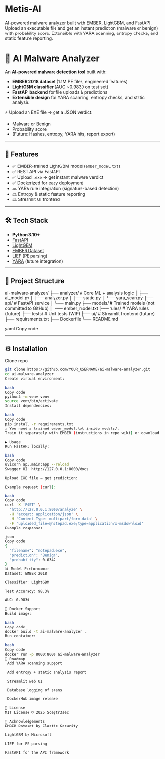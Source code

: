 # Metis-AI
AI-powered malware analyzer built with EMBER, LightGBM, and FastAPI. Upload an executable file and get an instant prediction (malware or benign) with probability score. Extensible with YARA scanning, entropy checks, and static feature reporting.

# 🦠 AI Malware Analyzer  

An **AI-powered malware detection tool** built with:  
- **EMBER 2018 dataset** (1.1M PE files, engineered features)  
- **LightGBM classifier** (AUC ~0.9830 on test set)  
- **FastAPI backend** for file uploads & predictions  
- **Extensible design** for YARA scanning, entropy checks, and static analysis  

⚡ Upload an EXE file → get a JSON verdict:  
- Malware or Benign  
- Probability score  
- (Future: Hashes, entropy, YARA hits, report export)  

---

## 🚀 Features
- ✅ EMBER-trained LightGBM model (`ember_model.txt`)  
- ✅ REST API via FastAPI  
- ✅ Upload `.exe` → get instant malware verdict  
- ✅ Dockerized for easy deployment  
- 🔜 YARA rule integration (signature-based detection)  
- 🔜 Entropy & static feature reporting  
- 🔜 Streamlit UI frontend  

---

## 🛠️ Tech Stack
- **Python 3.10+**  
- [FastAPI](https://fastapi.tiangolo.com/)  
- [LightGBM](https://github.com/microsoft/LightGBM)  
- [EMBER Dataset](https://github.com/elastic/ember)  
- [LIEF](https://lief.quarkslab.com/) (PE parsing)  
- [YARA](https://virustotal.github.io/yara/) (future integration)  

---

## 📂 Project Structure
ai-malware-analyzer/
├── analyzer/ # Core ML + analysis logic
│ ├── ai_model.py
│ ├── analyzer.py
│ ├── static.py
│ └── yara_scan.py
├── api/ # FastAPI service
│ └── main.py
├── models/ # Trained models (not committed to GitHub)
│ └── ember_model.txt
├── rules/ # YARA rules (future)
├── tests/ # Unit tests (WIP)
├── ui/ # Streamlit frontend (future)
├── requirements.txt
├── Dockerfile
└── README.md

yaml
Copy code

---

## ⚙️ Installation

Clone repo:
```bash
git clone https://github.com/YOUR_USERNAME/ai-malware-analyzer.git
cd ai-malware-analyzer
Create virtual environment:

bash
Copy code
python3 -m venv venv
source venv/bin/activate
Install dependencies:

bash
Copy code
pip install -r requirements.txt
⚠️ You need a trained ember_model.txt inside models/.
Train it separately with EMBER (instructions in repo wiki) or download from releases.

▶️ Usage
Run FastAPI locally:

bash
Copy code
uvicorn api.main:app --reload
Swagger UI: http://127.0.0.1:8000/docs

Upload EXE file → get prediction:

Example request (curl):

bash
Copy code
curl -X 'POST' \
  'http://127.0.0.1:8000/analyze' \
  -H 'accept: application/json' \
  -H 'Content-Type: multipart/form-data' \
  -F 'uploaded_file=@notepad.exe;type=application/x-msdownload'
Example response:

json
Copy code
{
  "filename": "notepad.exe",
  "prediction": "Benign",
  "probability": 0.0342
}
📊 Model Performance
Dataset: EMBER 2018

Classifier: LightGBM

Test Accuracy: 98.3%

AUC: 0.9830

🐳 Docker Support
Build image:

bash
Copy code
docker build -t ai-malware-analyzer .
Run container:

bash
Copy code
docker run -p 8000:8000 ai-malware-analyzer
📌 Roadmap
 Add YARA scanning support

 Add entropy + static analysis report

 Streamlit web UI

 Database logging of scans

 DockerHub image release

📜 License
MIT License © 2025 Sceptr3sec

🙌 Acknowledgements
EMBER Dataset by Elastic Security

LightGBM by Microsoft

LIEF for PE parsing

FastAPI for the API framework
